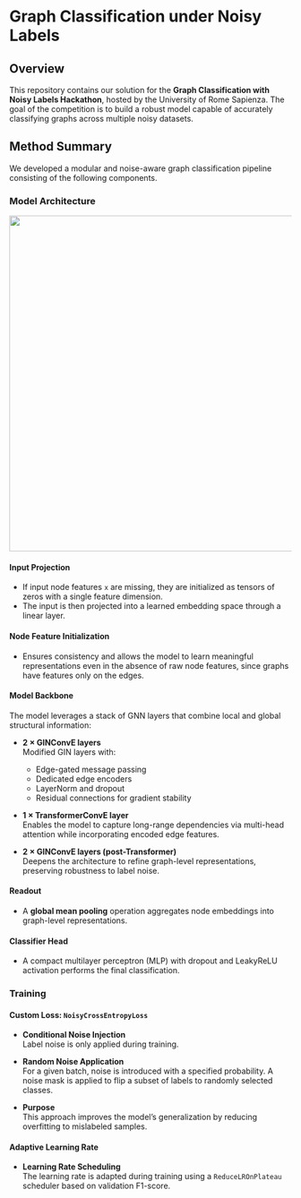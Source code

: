 # Graph Classification under Noisy Labels

## Overview

This repository contains our solution for the **Graph Classification with Noisy Labels Hackathon**, hosted by the University of Rome Sapienza. The goal of the competition is to build a robust model capable of accurately classifying graphs across multiple noisy datasets.

## Method Summary

We developed a modular and noise-aware graph classification pipeline consisting of the following components.

### Model Architecture
<p align="center">
  <img src="https://private-user-images.githubusercontent.com/116941799/449538310-d4cf4f48-c205-425a-8172-ad7d8a8aa7d0.png?jwt=eyJhbGciOiJIUzI1NiIsInR5cCI6IkpXVCJ9.eyJpc3MiOiJnaXRodWIuY29tIiwiYXVkIjoicmF3LmdpdGh1YnVzZXJjb250ZW50LmNvbSIsImtleSI6ImtleTUiLCJleHAiOjE3NDg2OTU5NTksIm5iZiI6MTc0ODY5NTY1OSwicGF0aCI6Ii8xMTY5NDE3OTkvNDQ5NTM4MzEwLWQ0Y2Y0ZjQ4LWMyMDUtNDI1YS04MTcyLWFkN2Q4YThhYTdkMC5wbmc_WC1BbXotQWxnb3JpdGhtPUFXUzQtSE1BQy1TSEEyNTYmWC1BbXotQ3JlZGVudGlhbD1BS0lBVkNPRFlMU0E1M1BRSzRaQSUyRjIwMjUwNTMxJTJGdXMtZWFzdC0xJTJGczMlMkZhd3M0X3JlcXVlc3QmWC1BbXotRGF0ZT0yMDI1MDUzMVQxMjQ3MzlaJlgtQW16LUV4cGlyZXM9MzAwJlgtQW16LVNpZ25hdHVyZT02MWNhZGQxOWUxZGY3N2Y1ZDBhOGIzNTUxMGE0YmJlNTAzYzNlNzgyYmY4MjNhODhhOGI2MjNiZGIyMjVhNjhmJlgtQW16LVNpZ25lZEhlYWRlcnM9aG9zdCJ9.sO_6HLJ2VAP5yQzjjBN8q949gS3X0luXx_R59HEHeiE" width="600" />
</p>


#### Input Projection

- If input node features `x` are missing, they are initialized as tensors of zeros with a single feature dimension.
- The input is then projected into a learned embedding space through a linear layer.

#### Node Feature Initialization

- Ensures consistency and allows the model to learn meaningful representations even in the absence of raw node features, since graphs have features only on the edges.

#### Model Backbone

The model leverages a stack of GNN layers that combine local and global structural information:

- **2 × GINConvE layers**  
  Modified GIN layers with:
  - Edge-gated message passing
  - Dedicated edge encoders
  - LayerNorm and dropout
  - Residual connections for gradient stability

- **1 × TransformerConvE layer**  
  Enables the model to capture long-range dependencies via multi-head attention while incorporating encoded edge features.

- **2 × GINConvE layers (post-Transformer)**  
  Deepens the architecture to refine graph-level representations, preserving robustness to label noise.

#### Readout

- A **global mean pooling** operation aggregates node embeddings into graph-level representations.

#### Classifier Head

- A compact multilayer perceptron (MLP) with dropout and LeakyReLU activation performs the final classification.


### Training

#### Custom Loss: `NoisyCrossEntropyLoss`

- **Conditional Noise Injection**  
  Label noise is only applied during training.

- **Random Noise Application**  
  For a given batch, noise is introduced with a specified probability. A noise mask is applied to flip a subset of labels to randomly selected classes.

- **Purpose**  
  This approach improves the model’s generalization by reducing overfitting to mislabeled samples.


#### Adaptive Learning Rate

- **Learning Rate Scheduling**  
  The learning rate is adapted during training using a `ReduceLROnPlateau` scheduler based on validation F1-score.
